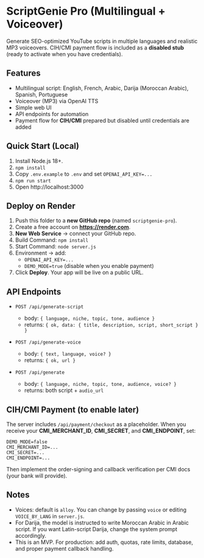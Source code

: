 # ScriptGenie Pro (Multilingual + Voiceover)
Generate SEO-optimized YouTube scripts in multiple languages and realistic MP3 voiceovers. CIH/CMI payment flow is included as a **disabled stub** (ready to activate when you have credentials).

## Features
- Multilingual script: English, French, Arabic, Darija (Moroccan Arabic), Spanish, Portuguese
- Voiceover (MP3) via OpenAI TTS
- Simple web UI
- API endpoints for automation
- Payment flow for **CIH/CMI** prepared but disabled until credentials are added

## Quick Start (Local)
1. Install Node.js 18+.
2. `npm install`
3. Copy `.env.example` to `.env` and set `OPENAI_API_KEY=...`
4. `npm run start`
5. Open http://localhost:3000

## Deploy on Render
1. Push this folder to a **new GitHub repo** (named `scriptgenie-pro`).
2. Create a free account on **https://render.com**.
3. **New Web Service** → connect your GitHub repo.
4. Build Command: `npm install`
5. Start Command: `node server.js`
6. Environment → add:
   - `OPENAI_API_KEY=...`
   - `DEMO_MODE=true` (disable when you enable payment)
7. Click **Deploy**. Your app will be live on a public URL.

## API Endpoints
- `POST /api/generate-script`
  - body: `{ language, niche, topic, tone, audience }`
  - returns: `{ ok, data: { title, description, script, short_script } }`

- `POST /api/generate-voice`
  - body: `{ text, language, voice? }`
  - returns: `{ ok, url }`

- `POST /api/generate`
  - body: `{ language, niche, topic, tone, audience, voice? }`
  - returns: both script + `audio_url`

## CIH/CMI Payment (to enable later)
The server includes `/api/payment/checkout` as a placeholder. When you receive your **CMI_MERCHANT_ID**, **CMI_SECRET**, and **CMI_ENDPOINT**, set:
```
DEMO_MODE=false
CMI_MERCHANT_ID=...
CMI_SECRET=...
CMI_ENDPOINT=...
```
Then implement the order-signing and callback verification per CMI docs (your bank will provide).

## Notes
- Voices: default is `alloy`. You can change by passing `voice` or editing `VOICE_BY_LANG` in `server.js`.
- For Darija, the model is instructed to write Moroccan Arabic in Arabic script. If you want Latin-script Darija, change the system prompt accordingly.
- This is an MVP. For production: add auth, quotas, rate limits, database, and proper payment callback handling.
